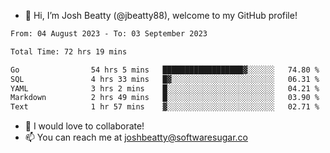 - 👋 Hi, I’m Josh Beatty (@jbeatty88), welcome to my GitHub profile!

<!--START_SECTION:waka-->

```txt
From: 04 August 2023 - To: 03 September 2023

Total Time: 72 hrs 19 mins

Go                54 hrs 5 mins   ██████████████████▓░░░░░░   74.80 %
SQL               4 hrs 33 mins   █▓░░░░░░░░░░░░░░░░░░░░░░░   06.31 %
YAML              3 hrs 2 mins    █░░░░░░░░░░░░░░░░░░░░░░░░   04.21 %
Markdown          2 hrs 49 mins   █░░░░░░░░░░░░░░░░░░░░░░░░   03.90 %
Text              1 hr 57 mins    ▓░░░░░░░░░░░░░░░░░░░░░░░░   02.71 %
```

<!--END_SECTION:waka-->

- 💞️ I would love to collaborate!
- 📫 You can reach me at joshbeatty@softwaresugar.co

<!---
jbeatty88/jbeatty88 is a ✨ special ✨ repository because its `README.md` (this file) appears on your GitHub profile.
You can click the Preview link to take a look at your changes.
--->
